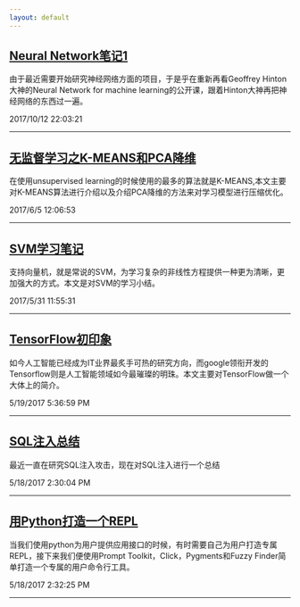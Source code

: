```yaml
---
layout: default
---
```


##  [**Neural Network笔记1**](2017-10-12-neural-network-note1) 
由于最近需要开始研究神经网络方面的项目，于是乎在重新再看Geoffrey Hinton大神的Neural Network for machine learning的公开课，跟着Hinton大神再把神经网络的东西过一遍。

2017/10/12 22:03:21 

----------



##  [**无监督学习之K-MEANS和PCA降维**](2017-6-5-KMEANS-AND-PCA) 
在使用unsupervised learning的时候使用的最多的算法就是K-MEANS,本文主要对K-MEANS算法进行介绍以及介绍PCA降维的方法来对学习模型进行压缩优化。

2017/6/5 12:06:53 

----------



##  [**SVM学习笔记**](2017-5-31-Support-Vector-Machine) 
支持向量机，就是常说的SVM，为学习复杂的非线性方程提供一种更为清晰，更加强大的方式。本文是对SVM的学习小结。

2017/5/31 11:55:31 

----------

##  [**TensorFlow初印象**](2017-5-17-tensorflow-lesson-one) 

如今人工智能已经成为IT业界最炙手可热的研究方向，而google领衔开发的Tensorflow则是人工智能领域如今最璀璨的明珠。本文主要对TensorFlow做一个大体上的简介。

5/19/2017 5:36:59 PM 


----------


##  [**SQL注入总结**](2017-5-18-SQL-Injection-Summary)

最近一直在研究SQL注入攻击，现在对SQL注入进行一个总结

5/18/2017 2:30:04 PM 

----------


## [**用Python打造一个REPL**](2017-5-18-python-REPL-development) 

当我们使用python为用户提供应用接口的时候，有时需要自己为用户打造专属REPL，接下来我们便使用Prompt Toolkit，Click，Pygments和Fuzzy Finder简单打造一个专属的用户命令行工具。

5/18/2017 2:32:25 PM 


----------






